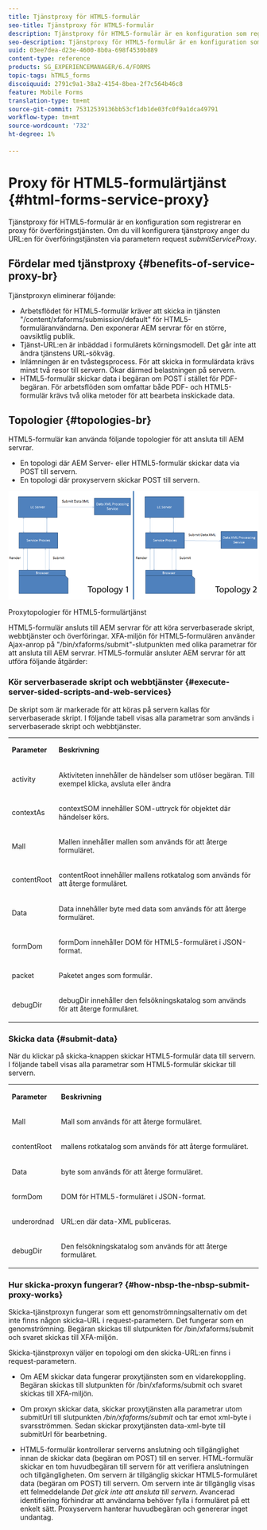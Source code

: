 ```yaml
---
title: Tjänstproxy för HTML5-formulär
seo-title: Tjänstproxy för HTML5-formulär
description: Tjänstproxy för HTML5-formulär är en konfiguration som registrerar en proxy för överföringstjänsten. Om du vill konfigurera tjänstproxy anger du URL:en för överföringstjänsten via parametern submitServiceProxy för begäran.
seo-description: Tjänstproxy för HTML5-formulär är en konfiguration som registrerar en proxy för överföringstjänsten. Om du vill konfigurera tjänstproxy anger du URL:en för överföringstjänsten via parametern submitServiceProxy för begäran.
uuid: 03ee7dea-d23e-4600-8b0a-698f4530b889
content-type: reference
products: SG_EXPERIENCEMANAGER/6.4/FORMS
topic-tags: hTML5_forms
discoiquuid: 2791c9a1-38a2-4154-8bea-2f7c564b46c8
feature: Mobile Forms
translation-type: tm+mt
source-git-commit: 75312539136bb53cf1db1de03fc0f9a1dca49791
workflow-type: tm+mt
source-wordcount: '732'
ht-degree: 1%

---
```



# Proxy för HTML5-formulärtjänst {#html-forms-service-proxy}

Tjänstproxy för HTML5-formulär är en konfiguration som registrerar en proxy för överföringstjänsten. Om du vill konfigurera tjänstproxy anger du URL:en för överföringstjänsten via parametern request *submitServiceProxy*.

## Fördelar med tjänstproxy {#benefits-of-service-proxy-br}

Tjänstproxyn eliminerar följande:

* Arbetsflödet för HTML5-formulär kräver att skicka in tjänsten &quot;/content/xfaforms/submission/default&quot; för HTML5-formuläranvändarna. Den exponerar AEM servrar för en större, oavsiktlig publik.
* Tjänst-URL:en är inbäddad i formulärets körningsmodell. Det går inte att ändra tjänstens URL-sökväg.
* Inlämningen är en tvåstegsprocess. För att skicka in formulärdata krävs minst två resor till servern. Ökar därmed belastningen på servern.
* HTML5-formulär skickar data i begäran om POST i stället för PDF-begäran. För arbetsflöden som omfattar både PDF- och HTML5-formulär krävs två olika metoder för att bearbeta inskickade data.

## Topologier {#topologies-br}

HTML5-formulär kan använda följande topologier för att ansluta till AEM servrar.

* En topologi där AEM Server- eller HTML5-formulär skickar data via POST till servern.
* En topologi där proxyservern skickar POST till servern.

![Proxytopologier för HTML5-formulärtjänst](assets/topology.png)

Proxytopologier för HTML5-formulärtjänst

HTML5-formulär ansluts till AEM servrar för att köra serverbaserade skript, webbtjänster och överföringar. XFA-miljön för HTML5-formulären använder Ajax-anrop på &quot;/bin/xfaforms/submit&quot;-slutpunkten med olika parametrar för att ansluta till AEM servrar. HTML5-formulär ansluter AEM servrar för att utföra följande åtgärder:

### Kör serverbaserade skript och webbtjänster {#execute-server-sided-scripts-and-web-services}

De skript som är markerade för att köras på servern kallas för serverbaserade skript. I följande tabell visas alla parametrar som används i serverbaserade skript och webbtjänster.

<table> 
 <tbody> 
  <tr> 
   <td><p><strong>Parameter</strong></p> </td> 
   <td><p><strong>Beskrivning</strong></p> </td> 
  </tr> 
  <tr> 
   <td><p>activity</p> </td> 
   <td><p>Aktiviteten innehåller de händelser som utlöser begäran. Till exempel klicka, avsluta eller ändra</p> </td> 
  </tr> 
  <tr> 
   <td><p>contextAs</p> </td> 
   <td><p>contextSOM innehåller SOM-uttryck för objektet där händelser körs.</p> </td> 
  </tr> 
  <tr> 
   <td><p>Mall</p> </td> 
   <td><p>Mallen innehåller mallen som används för att återge formuläret.</p> </td> 
  </tr> 
  <tr> 
   <td><p>contentRoot</p> </td> 
   <td><p>contentRoot innehåller mallens rotkatalog som används för att återge formuläret.</p> </td> 
  </tr> 
  <tr> 
   <td><p>Data</p> </td> 
   <td><p>Data innehåller byte med data som används för att återge formuläret.</p> </td> 
  </tr> 
  <tr> 
   <td><p>formDom</p> </td> 
   <td><p>formDom innehåller DOM för HTML5-formuläret i JSON-format.</p> </td> 
  </tr> 
  <tr> 
   <td><p>packet</p> </td> 
   <td><p>Paketet anges som formulär.</p> </td> 
  </tr> 
  <tr> 
   <td><p>debugDir</p> </td> 
   <td><p>debugDir innehåller den felsökningskatalog som används för att återge formuläret.</p> </td> 
  </tr> 
 </tbody> 
</table>

### Skicka data {#submit-data}

När du klickar på skicka-knappen skickar HTML5-formulär data till servern. I följande tabell visas alla parametrar som HTML5-formulär skickar till servern.

<table> 
 <tbody> 
  <tr> 
   <td><p><strong>Parameter</strong></p> </td> 
   <td><p><strong>Beskrivning</strong></p> </td> 
  </tr> 
  <tr> 
   <td><p>Mall</p> </td> 
   <td><p>Mall som används för att återge formuläret.</p> </td> 
  </tr> 
  <tr> 
   <td><p>contentRoot</p> </td> 
   <td><p>mallens rotkatalog som används för att återge formuläret.</p> </td> 
  </tr> 
  <tr> 
   <td><p>Data</p> </td> 
   <td><p>byte som används för att återge formuläret.</p> </td> 
  </tr> 
  <tr> 
   <td><p>formDom</p> </td> 
   <td><p>DOM för HTML5-formuläret i JSON-format.</p> </td> 
  </tr> 
  <tr> 
   <td><p>underordnad</p> </td> 
   <td><p>URL:en där data-XML publiceras.</p> </td> 
  </tr> 
  <tr> 
   <td><p>debugDir</p> </td> 
   <td><p>Den felsökningskatalog som används för att återge formuläret.</p> </td> 
  </tr> 
 </tbody> 
</table>

### Hur skicka-proxyn fungerar? {#how-nbsp-the-nbsp-submit-proxy-works}

Skicka-tjänstproxyn fungerar som ett genomströmningsalternativ om det inte finns någon skicka-URL i request-parametern. Det fungerar som en genomströmning. Begäran skickas till slutpunkten för /bin/xfaforms/submit och svaret skickas till XFA-miljön.

Skicka-tjänstproxyn väljer en topologi om den skicka-URL:en finns i request-parametern.

* Om AEM skickar data fungerar proxytjänsten som en vidarekoppling. Begäran skickas till slutpunkten för /bin/xfaforms/submit och svaret skickas till XFA-miljön.
* Om proxyn skickar data, skickar proxytjänsten alla parametrar utom submitUrl till slutpunkten */bin/xfaforms/submit* och tar emot xml-byte i svarsströmmen. Sedan skickar proxytjänsten data-xml-byte till submitUrl för bearbetning.

* HTML5-formulär kontrollerar serverns anslutning och tillgänglighet innan de skickar data (begäran om POST) till en server. HTML-formulär skickar en tom huvudbegäran till servern för att verifiera anslutningen och tillgängligheten. Om servern är tillgänglig skickar HTML5-formuläret data (begäran om POST) till servern. Om servern inte är tillgänglig visas ett felmeddelande *Det gick inte att ansluta till servern*. Avancerad identifiering förhindrar att användarna behöver fylla i formuläret på ett enkelt sätt. Proxyservern hanterar huvudbegäran och genererar inget undantag.

